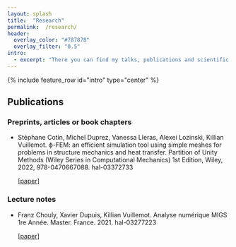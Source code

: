 ```yaml
---
layout: splash 
title:  "Research" 
permalink:  /research/ 
header:
  overlay_color: "#787878"
  overlay_filter: "0.5"
intro:
  - excerpt: "There you can find my talks, publications and scientific communication in general even if they are few in number."
---
```


{% include feature_row id="intro" type="center" %}


## Publications 

### Preprints, articles or book chapters

* Stéphane Cotin, Michel Duprez, Vanessa Lleras, Alexei Lozinski, Killian Vuillemot. ϕ-FEM: an efficient simulation tool using simple meshes for problems in structure mechanics and heat transfer.
Partition of Unity Methods (Wiley Series in Computational Mechanics) 1st Edition, Wiley, 2022,
978-0470667088. hal-03372733 

  \[[paper](https://hal.archives-ouvertes.fr/hal-03372733)]

### Lecture notes

* Franz Chouly, Xavier Dupuis, Killian Vuillemot. Analyse numérique MIGS 1re Année. Master.
France. 2021. hal-03277223

  \[[paper](https://cel.archives-ouvertes.fr/hal-03277223)]
